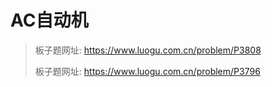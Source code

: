 # AC自动机

> 板子题网址: https://www.luogu.com.cn/problem/P3808
>
> 板子题网址: https://www.luogu.com.cn/problem/P3796

```cpp

```
